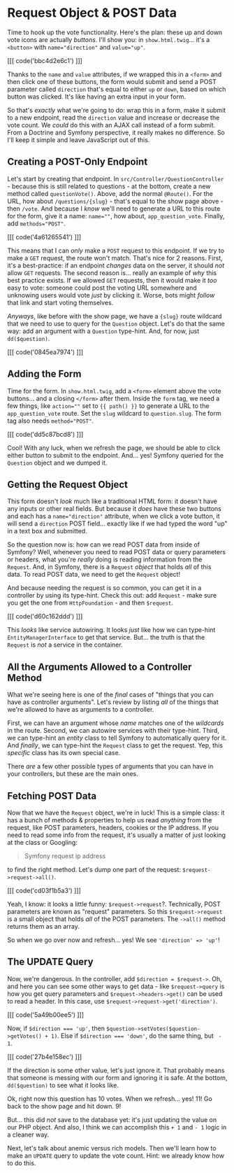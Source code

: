 # Request Object & POST Data

Time to hook up the vote functionality. Here's the plan: these up and down vote
icons are actually *buttons*. I'll show you: in `show.html.twig`... it's
a `<button>` with `name="direction"` and `value="up"`.

[[[ code('bbc4d2e6c1') ]]]

Thanks to the `name` and `value` attributes, if we wrapped this in a `<form>` and
then click one of these buttons, the form would submit and send a POST parameter
called `direction` that's equal to either `up` or `down`, based on which button
was clicked. It's like having an extra input in your form.

So that's *exactly* what we're going to do: wrap this in a form, make it submit
to a new endpoint, read the `direction` value and increase or decrease the vote
count. We *could* do this with an AJAX call instead of a form submit. From
a Doctrine and Symfony perspective, it really makes no difference. So I'll
keep it simple and leave JavaScript out of this.

## Creating a POST-Only Endpoint

Let's start by creating that endpoint. In `src/Controller/QuestionController` -
because this is still related to questions - at the bottom, create a new
method called `questionVote()`. Above, add the normal `@Route()`. For the URL,
how about `/questions/{slug}` - that's equal to the show page above - then
`/vote`. And because I *know* we'll need to generate a URL to this route for the
form, give it a name: `name=""`, how about, `app_question_vote`. Finally, add
`methods="POST"`.

[[[ code('4a61265541') ]]]

This means that I can *only* make a `POST` request to this endpoint. If we try
to make a `GET` request, the route won't match. That's nice for 2 reasons. First,
it's a best-practice: if an endpoint *changes* data on the server, it should
*not* allow `GET` requests. The second reason is... really an example of *why* this
best practice exists. If we allowed `GET` requests, then it would make it *too*
easy to vote: someone could post the voting URL somewhere and unknowing users
would vote *just* by clicking it. Worse, bots might *follow* that link and start
voting themselves.

*Anyways*, like before with the show page, we have a `{slug}` route wildcard that
we need to use to query for the `Question` object. Let's do that the same way:
add an argument with a `Question` type-hint. And, for now, just `dd($question)`.

[[[ code('0845ea7974') ]]]

## Adding the Form

Time for the form. In `show.html.twig`, add a `<form>` element above the vote
buttons... and a closing `</form>` after them. Inside the `form` tag, we need a few
things, like `action=""` set to `{{ path() }}` to generate a URL to the
`app_question_vote` route. Set the `slug` wildcard to `question.slug`. The form
tag also needs `method="POST"`.

[[[ code('dd5c87bcd8') ]]]

Cool! With any luck, when we refresh the page, we should be able to click either
button to submit to the endpoint. And... yes! Symfony queried
for the `Question` object and we dumped it.

## Getting the Request Object

This form doesn't *look* much like a traditional HTML form: it doesn't have any
inputs or other real fields. But because it *does* have these two buttons and each
has a `name="direction"` attribute, when we click a vote button, it will send a
`direction` POST field... exactly like if we had typed the word "up" in a text box
and submitted.

So the question now is: how can we read POST data from inside of Symfony? Well,
whenever you need to read POST data or query parameters or headers, what you're
*really* doing is reading information from the `Request`. And, in Symfony, there
is a `Request` *object* that holds *all* of this data. To read POST data, we
need to get the `Request` object!

And because needing the request is so common, you can get it in a controller
by using its type-hint. Check this out: add `Request` - make sure you get the one
from `HttpFoundation` - and then `$request`.

[[[ code('d60c162ddd') ]]]

This *looks* like service autowiring. It looks *just* like how we can type-hint
`EntityManagerInterface` to get that service. But... the truth is that the
`Request` is *not* a service in the container.

## All the Arguments Allowed to a Controller Method

What we're seeing here is one of the *final* cases of "things that you can have
as controller arguments". Let's review by listing *all* of the things that
we're allowed to have as arguments to a controller.

First, we can have an argument whose *name* matches one of the *wildcards* in
the route. Second, we can autowire services with their type-hint. Third, we can
type-hint an *entity* class to tell Symfony to automatically query for
it. And *finally*, we can type-hint the `Request` class to get the request. Yep,
this *specific* class has its own special case.

There *are* a few other possible types of arguments that you can have in your
controllers, but these are the main ones.

## Fetching POST Data

Now that we have the `Request` object, we're in luck! This is a simple
class: it has a bunch of methods & properties to help us read *anything* from
the request, like POST parameters, headers, cookies or the IP address. If you need
to read some info from the request, it's usually a matter of just looking at the
class or Googling:

> Symfony request ip address

to find the right method. Let's dump one part of the request:
`$request->request->all()`.

[[[ code('cd03f1b5a3') ]]]

Yeah, I know: it looks a little funny: `$request->request`?. Technically, POST
parameters are known as "request" parameters. So this `$request->request` is
a small object that holds *all* of the POST parameters. The `->all()` method
returns them as an array.

So when we go over now and refresh... yes! We see `'direction' => 'up'`!

## The UPDATE Query

Now, we're dangerous. In the controller, add `$direction = $request->`. Oh, and
here you can see some other ways to get data - like `$request->query` is how
you get query parameters and `$request->headers->get()` can be used to read a
header. In this case, use `$request->request->get('direction')`.

[[[ code('5a49b00ee5') ]]]

Now, if `$direction === 'up'`, then
`$question->setVotes($question->getVotes() + 1)`. Else if `$direction === 'down'`,
do the same thing, but ` - 1`.

[[[ code('27b4e158ec') ]]]

If the direction is some other value, let's just ignore it. That probably means
that someone is messing with our form and ignoring it is safe. At the bottom,
`dd($question)` to see what it looks like.

Ok, right now this question has 10 votes. When we refresh... yes! 11! Go back to
the show page and hit down. 9!

But... this did *not* save to the database yet: it's just updating the value on our
PHP object. And also, I think we can accomplish this `+ 1` and `- 1` logic in
a cleaner way.

Next, let's talk about anemic versus rich models. Then we'll learn how to make
an `UPDATE` query to update the vote count. Hint: we already know how to do this.
